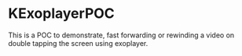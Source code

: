 # KExoplayerPOC
This is a POC to demonstrate, fast forwarding or rewinding a video on double tapping the screen using exoplayer.  
